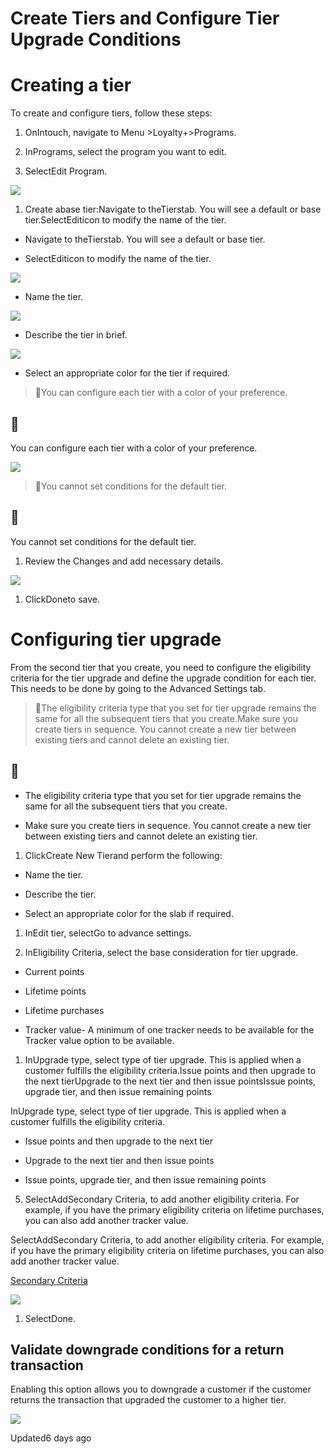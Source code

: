 # Create Tiers and Configure Tier Upgrade Conditions

# Creating a tier

To create and configure tiers, follow these steps:

1. OnIntouch, navigate to Menu >Loyalty+>Programs.

2. InPrograms, select the program you want to edit.

3. SelectEdit Program.

![](https://files.readme.io/8f60834-Image_1_tier_upgrade_configuration.png)

1. Create abase tier:Navigate to theTierstab. You will see a default or base tier.SelectEditicon to modify the name of the tier.

- Navigate to theTierstab. You will see a default or base tier.

- SelectEditicon to modify the name of the tier.

![](https://files.readme.io/fc3cefa-Image_2_tier_upgrade_configuration.png)

- Name the tier.

![](https://files.readme.io/c90f6ec-Image_3_tier_configuration.png)

- Describe the tier in brief.

![](https://files.readme.io/112cb0d-Image_4_tier_configuration.png)

- Select an appropriate color for the tier if required.

> 📘You can configure each tier with a color of your preference.

## 📘

You can configure each tier with a color of your preference.

![](https://files.readme.io/d51ca51-image_5_configuration.png)

> 📘You cannot set conditions for the default tier.

## 📘

You cannot set conditions for the default tier.

1. Review the Changes and add necessary details.

![](https://files.readme.io/4e47c14bc4811bef801e2c5aee474fbcd1b26162ec79b002a7a4da9e8af8f5fc-Screenshot_2025-04-04_at_2.24.40_PM.png)

1. ClickDoneto save.

# Configuring tier upgrade

From the second tier that you create, you need to configure the eligibility criteria for the tier upgrade and define the upgrade condition for each tier. This needs to be done by going to the Advanced Settings tab.

> 📘The eligibility criteria type that you set for tier upgrade remains the same for all the subsequent tiers that you create.Make sure you create tiers in sequence. You cannot create a new tier between existing tiers and cannot delete an existing tier.

## 📘

- The eligibility criteria type that you set for tier upgrade remains the same for all the subsequent tiers that you create.

- Make sure you create tiers in sequence. You cannot create a new tier between existing tiers and cannot delete an existing tier.

1. ClickCreate New Tierand perform the following:

- Name the tier.

- Describe the tier.

- Select an appropriate color for the slab if required.

1. InEdit tier, selectGo to advance settings.

2. InEligibility Criteria, select the base consideration for tier upgrade.

- Current points

- Lifetime points

- Lifetime purchases

- Tracker value- A minimum of one tracker needs to be available for the Tracker value option to be available.

1. InUpgrade type, select type of tier upgrade. This is applied when a customer fulfills the eligibility criteria.Issue points and then upgrade to the next tierUpgrade to the next tier and then issue pointsIssue points, upgrade tier, and then issue remaining points

InUpgrade type, select type of tier upgrade. This is applied when a customer fulfills the eligibility criteria.

- Issue points and then upgrade to the next tier

- Upgrade to the next tier and then issue points

- Issue points, upgrade tier, and then issue remaining points

5. SelectAddSecondary Criteria, to add another eligibility criteria. For example, if you have the primary eligibility criteria on lifetime purchases, you can also add another tracker value.

SelectAddSecondary Criteria, to add another eligibility criteria. For example, if you have the primary eligibility criteria on lifetime purchases, you can also add another tracker value.

[Secondary Criteria](/docs/tier-upgrade#secondary-criteria)

![](https://files.readme.io/a6ef018-Image_1_create_more_tiers.png)

1. SelectDone.

## Validate downgrade conditions for a return transaction

Enabling this option allows you to downgrade a customer if the customer returns the transaction that upgraded the customer to a higher tier.

![](https://files.readme.io/8be5399-Validate_downgrade_condition.png)

Updated6 days ago